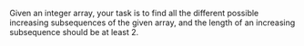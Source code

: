 Given an integer array, your task is to find all the different possible increasing subsequences of the given array, and the length of an increasing subsequence should be at least 2.